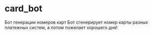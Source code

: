 # card_bot
Бот генерации номеров карт
Бот сгенерирует номер карты разных платежных систем, а потом пожелает хорошего дня!
